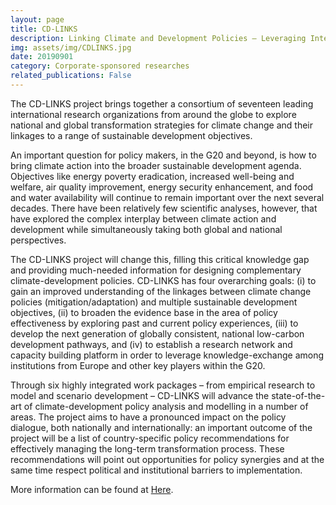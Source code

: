 ```yaml
---
layout: page
title: CD-LINKS
description: Linking Climate and Development Policies – Leveraging International Networks and Knowledge Sharing
img: assets/img/CDLINKS.jpg
date: 20190901
category: Corporate-sponsored researches
related_publications: False
---
```


The CD-LINKS project brings together a consortium of seventeen leading international research organizations from around the globe to explore national and global transformation strategies for climate change and their linkages to a range of sustainable development objectives.

An important question for policy makers, in the G20 and beyond, is how to bring climate action into the broader sustainable development agenda. Objectives like energy poverty eradication, increased well-being and welfare, air quality improvement, energy security enhancement, and food and water availability will continue to remain important over the next several decades. There have been relatively few scientific analyses, however, that have explored the complex interplay between climate action and development while simultaneously taking both global and national perspectives.

The CD-LINKS project will change this, filling this critical knowledge gap and providing much-needed information for designing complementary climate-development policies. CD-LINKS has four overarching goals: (i) to gain an improved understanding of the linkages between climate change policies (mitigation/adaptation) and multiple sustainable development objectives, (ii) to broaden the evidence base in the area of policy effectiveness by exploring past and current policy experiences, (iii) to develop the next generation of globally consistent, national low-carbon development pathways, and (iv) to establish a research network and capacity building platform in order to leverage knowledge-exchange among institutions from Europe and other key players within the G20.

Through six highly integrated work packages – from empirical research to model and scenario development – CD-LINKS will advance the state-of-the-art of climate-development policy analysis and modelling in a number of areas. The project aims to have a pronounced impact on the policy dialogue, both nationally and internationally: an important outcome of the project will be a list of country-specific policy recommendations for effectively managing the long-term transformation process. These recommendations will point out opportunities for policy synergies and at the same time respect political and institutional barriers to implementation.

More information can be found at [Here](https://www.cd-links.org/).